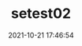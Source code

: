 ---
title: setest02
date: 2021-10-21 17:46:54
permalink: /java/se/second/
categories:
- Java
- Java基础
tags:
-
---